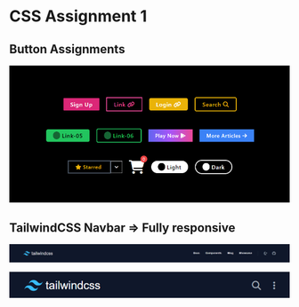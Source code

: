 # CSS Assignment 1

## Button Assignments

![screenshot](./screenshot.png)

## TailwindCSS Navbar => Fully responsive

![tailwind](./tailwind1.png)

![tailwind2](./tailwind2.png)

